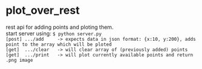 # plot_over_rest
rest api for adding points and ploting them.  
start server using: `$ python server.py`  
`[post] .../add     -> expects data in json format: {x:10, y:200}, adds point to the array which will be ploted`  
`[get]  .../clear   -> will clear array of (previously added) points`  
`[get]  .../print   -> will plot currently available points and return .png image`  
